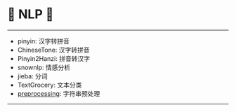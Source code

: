 # :rocket: NLP :facepunch:
---
- pinyin: 汉字转拼音
- ChineseTone: 汉字转拼音
- Pinyin2Hanzi: 拼音转汉字
- snownlp: 情感分析
- jieba: 分词
- TextGrocery: 文本分类
- [preprocessing][1]: 字符串预处理



---
[1]: https://github.com/SpotlightData/preprocessing
